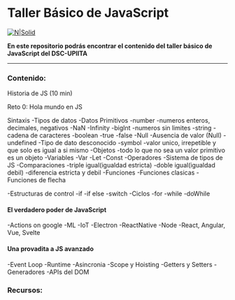 # Taller Básico de JavaScript
[![N|Solid](https://res.cloudinary.com/startup-grind/image/upload/dpr_2.0,fl_sanitize/v1/gcs/platform-data-dsc/contentbuilder/logo_hPnue3j.svg)](https://dsc.community.dev/national-polytechnic-institute-of-mexico-upiita/)

**En este repositorio podrás encontrar el contenido del taller básico de JavaScript del DSC-UPIITA**

---

### Contenido:

Historia de JS (10 min)

Reto 0: Hola mundo en JS

Sintaxis
  -Tipos de datos
    -Datos Primitivos
      -number
        -numeros enteros, decimales, negativos
        -NaN
        -Infinity
      -bigInt
        -numeros sin limites
      -string
        -cadena de caracteres
      -boolean
        -true
        -false
      -Null
        -Ausencia de valor (Null)
      -undefined
        -Tipo de dato desconocido
      -symbol
        -valor unico, irrepetible y que solo es igual a si mismo
    -Objetos
      -todo lo que no sea un valor primitivo es un objeto
  -Variables
    -Var
    -Let
    -Const
  -Operadores
  -Sistema de tipos de JS
  -Comparaciones
    -triple igual(igualdad estricta)
    -doble igual(igualdad debil)
    -diferencia estricta y debil
  -Funciones
    -Funciones clasicas
    -Funciones de flecha

  -Estructuras de control
    -if
    -if else
    -switch
  -Ciclos
    -for
    -while
    -doWhile

#### El verdadero poder de JavaScript
  -Actions on google
  -ML
  -IoT
  -Electron
  -ReactNative
  -Node
  -React, Angular, Vue, Svelte

#### Una provadita a JS avanzado
  -Event Loop
  -Runtime
  -Asincronia
  -Scope y Hoisting
  -Getters y Setters
  -Generadores
  -APIs del DOM

### Recursos:
  -Instalacion de Node
  -Libros
  -Canales de Youtube
  

### Sígue al DSC
| Red Social | Link |
| ------ | ------ |
| Facebook| [Developer Student Club Facebook](https://www.facebook.com/dscipnupiita) |
| Instram | [Developer Student Club Instagram](https://www.instagram.com/dscipnupiita/) |

